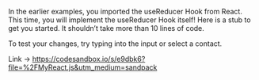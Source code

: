 In the earlier examples, you imported the useReducer Hook from React. This time, you will implement the useReducer Hook itself! Here is a stub to get you started. It shouldn’t take more than 10 lines of code.

To test your changes, try typing into the input or select a contact.

Link -> <https://codesandbox.io/s/e9dbk6?file=%2FMyReact.js&utm_medium=sandpack>
